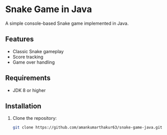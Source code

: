 
# Snake Game in Java

A simple console-based Snake game implemented in Java.

## Features

- Classic Snake gameplay
- Score tracking
- Game over handling

## Requirements

- JDK 8 or higher

## Installation

1. Clone the repository:
   ```bash
   git clone https://github.com/amankumarthakur63/snake-game-java.git
